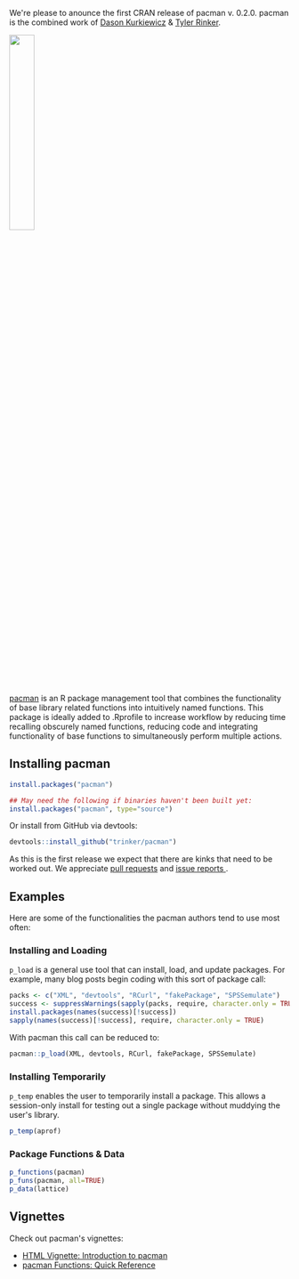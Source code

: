 We're please to anounce the first CRAN release of pacman v. 0.2.0.  pacman is the combined work of [Dason Kurkiewicz](https://github.com/Dasonk) & [Tyler Rinker](https://trinkerrstuff.wordpress.com/about/).  

<img src="https://github.com/trinker/pacman/raw/master/inst/pacman_logo/r_pacman.png" width="30%">

[pacman](https://github.com/trinker/pacman) is an R package management tool that combines the functionality of base library related functions into intuitively named functions. This package is ideally added to .Rprofile to increase workflow by reducing time recalling obscurely named functions, reducing code and integrating functionality of base functions to simultaneously perform multiple actions.



## Installing pacman


```r
install.packages("pacman")

## May need the following if binaries haven't been built yet:
install.packages("pacman", type="source")
```

Or install from GitHub via devtools:


```r
devtools::install_github("trinker/pacman")
```

As this is the first release we expect that there are kinks that need to be worked out.  We appreciate [pull requests](https://github.com/trinker/pacman/) and [issue reports ](https://github.com/trinker/pacman/issues).  

## Examples

Here are some of the functionalities the pacman authors tend to use most often:

### Installing and Loading    

`p_load` is a general use tool that can install, load, and update packages. For example, many blog posts begin coding with this sort of package call:


```r
packs <- c("XML", "devtools", "RCurl", "fakePackage", "SPSSemulate")
success <- suppressWarnings(sapply(packs, require, character.only = TRUE))
install.packages(names(success)[!success])
sapply(names(success)[!success], require, character.only = TRUE)
```

With pacman this call can be reduced to:


```r
pacman::p_load(XML, devtools, RCurl, fakePackage, SPSSemulate)
```


### Installing Temporarily

`p_temp` enables the user to temporarily install a package.  This allows a session-only install for testing out a single package without muddying the user's library.  


```r
p_temp(aprof)
```


### Package Functions & Data 


```r
p_functions(pacman)
p_funs(pacman, all=TRUE)
p_data(lattice)
```

## Vignettes

Check out pacman's vignettes:

- [HTML Vignette: Introduction to pacman](http://trinker.github.io/pacman/vignettes/Introduction_to_pacman.html)      
- [pacman Functions: Quick Reference](http://trinker.github.io/pacman_dev/vignettes/pacman_functions_quick_reference.html) 
